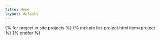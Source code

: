 ```yaml
---
title: Home
layout: default
---
```

<main>
{% for project in site.projects %}
{% include list-project.html item=project %}
{% endfor %}
</main>
